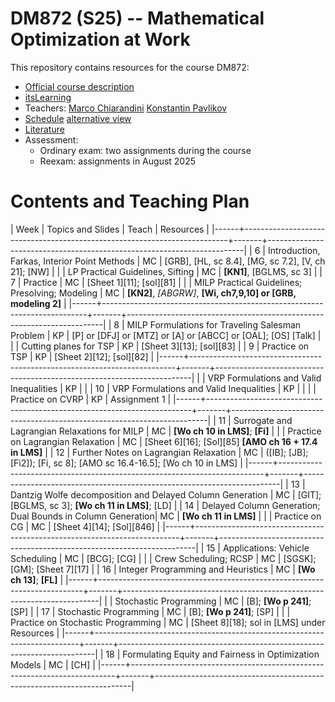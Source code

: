 # DM872 (S25) -- Mathematical Optimization at Work

This repository contains resources for the course DM872:

- [Official course description](https://odinlister.sdu.dk/fagbesk/internkode/DM872/)
- [itsLearning](https://sdu.itslearning.com/main.aspx?CourseID=39625)
- Teachers: [Marco Chiarandini](https://imada.sdu.dk/u/march)
  [Konstantin Pavlikov](https://portal.findresearcher.sdu.dk/en/persons/kop)
- [Schedule](https://skemaplan.sdu.dk/N340032101/f25)
  [alternative view](./schedule.png)
- [Literature](references.md)
- Assessment:
    - Ordinary exam: two assignments during the course
    - Reexam: assignments in August 2025


# Contents and Teaching Plan



| Week | Topics and Slides                                                        | Teach | Resources                                                              |
|------+--------------------------------------------------------------------------+-------+------------------------------------------------------------------------|
|   6  | Introduction, Farkas, Interior Point Methods         | MC    | [GRB], [HL, sc 8.4], [MG, sc 7.2], [V, ch 21]; [NW]                    |
|      | LP Practical Guidelines,  Sifting                                 | MC    | **[KN1]**,   [BGLMS, sc 3]                                             |
|   7  | Practice                                                                 | MC    | [Sheet 1][11]; [sol][81]                                               |
|      | MILP Practical Guidelines; Presolving; Modeling        | MC    | **[KN2]**, *[ABGRW]*, **[Wi, ch7,9,10] or [GRB, modeling 2]**          |
|------+--------------------------------------------------------------------------+-------+------------------------------------------------------------------------|
|  8   | MILP Formulations for Traveling Salesman Problem                  | KP    | [P] or [DFJ] or [MTZ] or [A] or [ABCC] or [OAL]; [OS] [Talk]           |
|      | Cutting planes for TSP                                             | KP    | [Sheet 3][13]; [sol][83]                                               |
|  9   | Practice on TSP                                                          | KP    | [Sheet 2][12]; [sol][82]                                               |
|------+--------------------------------------------------------------------------+-------+------------------------------------------------------------------------|
|      | VRP Formulations and Valid Inequalities                                  | KP    |                                                                        |
|  10  | VRP Formulations and Valid Inequalities                                  | KP    |                                                                        |
|      | Practice on CVRP                                                         | KP    | Assignment 1                                                           |
|------+--------------------------------------------------------------------------+-------+------------------------------------------------------------------------|
|  11  | Surrogate and Lagrangian Relaxations for MILP                      | MC    | **[Wo ch 10 in LMS]**; **[Fi]**                                        |
|      | Practice on Lagrangian Relaxation                                        | MC    | [Sheet 6][16]; [Sol][85] **[AMO ch 16 + 17.4 in LMS]**                 |
|  12  | Further Notes on Lagrangian Relaxation                             | MC    | ([IB]; [JB]; [Fi2]); [Fi, sc 8]; [AMO sc 16.4-16.5]; [Wo ch 10 in LMS] |
|------+--------------------------------------------------------------------------+-------+------------------------------------------------------------------------|
|  13    | Dantzig Wolfe decomposition and Delayed Column Generation          | MC    | [GIT]; [BGLMS, sc 3];  **[Wo ch 11 in LMS]**; [LD]                     |
|  14  | Delayed Column Generation; Dual Bounds in Column Generation| MC    | **[Wo ch 11 in LMS]**                                                  |
|      | Practice on CG                                                           | MC    | [Sheet 4][14]; [Sol][846]                                              |
|------+--------------------------------------------------------------------------+-------+------------------------------------------------------------------------|
|  15  | Applications: Vehicle Scheduling                                  | MC    | [BCG]; [CG]                                                            |
|      | Crew Scheduling; RCSP                                        | MC    | [SGSK]; [GM]; [Sheet 7][17]                                            |
|  16  | Integer Programming and Heuristics                                 | MC    | **[Wo ch 13]**; **[FL]**                                               |
|------+--------------------------------------------------------------------------+-------+------------------------------------------------------------------------|
|      | Stochastic Programming                                             | MC    | [B]; **[Wo p 241]**; [SP]                                              |
|  17  | Stochastic Programming                                                   | MC    | [B]; **[Wo p 241]**; [SP]                                              |
|      | Practice on Stochastic Programming                                       | MC    | [Sheet 8][18]; sol in [LMS] under Resources                            |
|------+--------------------------------------------------------------------------+-------+------------------------------------------------------------------------|
|  18  | Formulating Equity and Fairness in Optimization Models             | MC    | [CH]                                                                   |
|------+--------------------------------------------------------------------------+-------+------------------------------------------------------------------------|
